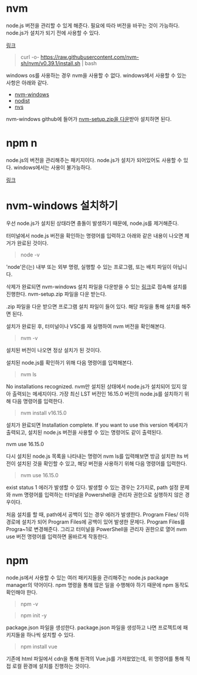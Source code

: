 # nvm

node.js 버전을 관리할 수 있게 해준다. 필요에 따라 버전을 바꾸는 것이 가능하다. node.js가 설치가 되기 전에 사용할 수 있다.

[링크](https://github.com/nvm-sh/nvm#installing-and-updating)

> curl -o- https://raw.githubusercontent.com/nvm-sh/nvm/v0.39.1/install.sh | bash

windows os를 사용하는 경우 nvm을 사용할 수 없다. windows에서 사용할 수 있는 사항은 아래와 같다.

* [nvm-windows](https://github.com/coreybutler/nvm-windows)
* [nodist](https://github.com/nullivex/nodist)
* [nvs](https://github.com/jasongin/nvs)

nvm-windows github에 들어가 [nvm-setup.zip을 다운](https://github.com/coreybutler/nvm-windows/releases)받아 설치하면 된다.

# npm n

node.js의 버전을 관리해주는 패키지이다. node.js가 설치가 되어있어도 사용할 수 있다. windows에서는 사용이 불가능하다.

[링크](https://www.google.com/search?q=npm+n&rlz=1C1SQJL_enKR891KR891&oq=npm+n&aqs=chrome..69i57j0i512l4j69i60l2j69i61.2428j0j4&sourceid=chrome&ie=UTF-8)

# nvm-windows 설치하기

우선 node.js가 설치된 상태라면 충돌이 발생하기 때문에, node.js를 제거해준다.

터미널에서 node.js 버전을 확인하는 명령어를 입력하고 아래와 같은 내용이 나오면 제거가 완료된 것이다.

> node -v

'node'은(는) 내부 또는 외부 명령, 실행할 수 있는 프로그램, 또는 배치 파일이 아닙니다.

삭제가 완료되면 nvm-windows 설치 파일을 다운받을 수 있는 [링크](https://github.com/coreybutler/nvm-windows/releases)로 접속해 설치를 진행한다. nvm-setup.zip 파일을 다운 받는다.

.zip 파일을 다운 받으면 프로그램 설치 파일이 들어 있다. 해당 파일을 통해 설치를 해주면 된다.

설치가 완료된 후, 터미널이나 VSC를 재 실행하여 nvm 버전을 확인해본다.

> nvm -v

설치된 버전이 나오면 정상 설치가 된 것이다.

설치된 node.js를 확인하기 위해 다음 명령어를 입력해본다.

> nvm ls

No installations recognized. nvm만 설치된 상태에서 node.js가 설치되어 있지 않아 출력되는 메세지이다.
가장 최신 LST 버전인 16.15.0 버전의 node.js를 설치하기 위해 다음 명령어를 입력한다.

> nvm install v16.15.0

설치가 완료되면 Installation complete. If you want to use this version 메세지가 출력되고, 설치된 node.js 버전을 사용할 수 있는 명령어도 같이 출력된다.

nvm use 16.15.0

다시 설치된 node.js 목록을 나타내는 명령어 nvm ls를 입력해보면 방금 설치한 lts 버전이 설치된 것을 확인할 수 있고, 해당 버전을 사용하기 위해 다음 명령어를 입력한다.

> nvm use 16.15.0

exist status 1 에러가 발생할 수 있다. 발생할 수 있는 경우는 2가지로, path 설정 문제와 nvm 명령어를 입력하는 터미널을 Powershell을 관리자 권한으로 실행하지 않은 경우이다.

처음 설치를 할 때, path에서 공백이 있는 경우 에러가 발생한다. Program Files/ 이하 경로에 설치가 되어 Program Files에 공백이 있어 발생한 문제다. Program Files를 Progra~1로 변경해준다. 그리고 터미널을 PowerShell을 관리자 권한으로 열어 nvm use 버전 명령어를 입력하면 올바르게 작동한다.

# npm

node.js에서 사용할 수 있는 여러 패키지들을 관리해주는 node.js package manager의 약어이다. npm 명령을 통해 많은 일을 수행해야 하기 때문에 npm 동작도 확인해야 한다.

> npm -v

> npm init -y

package.json 파일을 생성한다. package.json 파일을 생성하고 나면 프로젝트에 패키지들을 하나씩 설치할 수 있다.

> npm install vue

기존에 html 파일에서 cdn을 통해 원격의 Vue.js를 가져왔었는데, 위 명령어를 통해 직접 로컬 환경에 설치를 진행하는 것이다.



